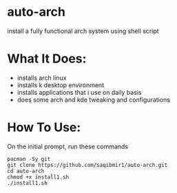 # auto-arch
install a fully functional arch system using shell script

# What It Does:
- installs arch linux
- installs k desktop environment
- installs applications that i use on daily basis
- does some arch and kde tweaking and configurations

# How To Use:
On the initial prompt, run these commands

```
pacman -Sy git
git clone https://github.com/saqibmir1/auto-arch.git
cd auto-arch
chmod +x install1.sh
./install1.sh
```
